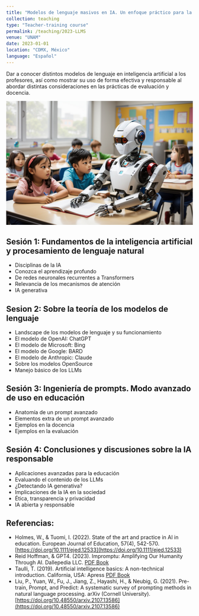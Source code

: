 ```yaml
---
title: "Modelos de lenguaje masivos en IA. Un enfoque práctico para la educación"
collection: teaching
type: "Teacher-training course"
permalink: /teaching/2023-LLMS
venue: "UNAM"
date: 2023-01-01
location: "CDMX, México"
language: "Español"
---
```


Dar a conocer distintos modelos de lenguaje en inteligencia artificial a los profesores, así como mostrar su uso de forma efectiva y responsable al abordar distintas consideraciones en las prácticas de evaluación y docencia.

![Illustration](/images/RB_L.png)

Sesión 1: Fundamentos de la inteligencia artificial y procesamiento de lenguaje natural
------
* Disciplinas de la IA
* Conozca el aprendizaje profundo
* De redes neuronales recurrentes a Transformers
* Relevancia de los mecanismos de atención
* IA generativa

Sesion 2: Sobre la teoría de los modelos de lenguaje
------
* Landscape de los modelos de lenguaje y su funcionamiento
* El modelo de OpenAI: ChatGPT
* El modelo de Microsoft: Bing
* El modelo de Google: BARD
* El modelo de Anthropic: Claude
* Sobre los modelos OpenSource
* Manejo básico de los LLMs

Sesión 3: Ingeniería de prompts. Modo avanzado de uso en educación
------
* Anatomía de un prompt avanzado
* Elementos extra de un prompt avanzado
* Ejemplos en la docencia
* Ejemplos en la evaluación

Sesión 4: Conclusiones y discusiones sobre la IA responsable
------
* Aplicaciones avanzadas para la educación
* Evaluando el contenido de los LLMs
* ¿Detectando IA generativa?
* Implicaciones de la IA en la sociedad
* Ética, transparencia y privacidad
* IA abierta y responsable

Referencias:
------
* Holmes, W., & Tuomi, I. (2022). State of the art and practice in AI in education. European Journal of Education, 57(4), 542-570. [https://doi.org/10.1111/ejed.12533](https://doi.org/10.1111/ejed.12533)
* Reid Hoffman, & GPT4. (2023). Impromptu: Amplifying Our Humanity Through AI. Dallepedia LLC. [PDF Book](https://www.impromptubook.com/wp-content/uploads/2023/03/impromptu-rh.pdf)
* Taulli, T. (2019). Artificial intelligence basics: A non-technical introduction. California, USA: Apress [PDF Book](https://link.springer.com/book/10.1007/978-1-4842-5028-0)
* Liu, P., Yuan, W., Fu, J., Jiang, Z., Hayashi, H., & Neubig, G. (2021). Pre-train, Prompt, and Predict: A systematic survey of prompting methods in natural language processing. arXiv (Cornell University). [https://doi.org/10.48550/arxiv.2107.13586](https://doi.org/10.48550/arxiv.2107.13586)







